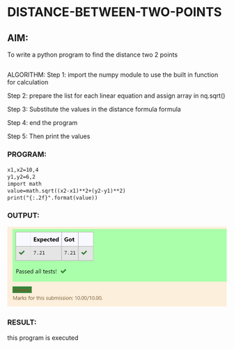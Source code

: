 # DISTANCE-BETWEEN-TWO-POINTS

## AIM:
To write a python program to find the distance two 2 points
##
ALGORITHM:
Step 1:
import the numpy module to use the built in function for calculation

Step 2:
prepare the list for each linear equation and assign array in nq.sqrt()

Step 3:
Substitute the values in the distance formula formula

Step 4:
end the program

Step 5:
Then print the values
### PROGRAM:
```
x1,x2=10,4
y1,y2=6,2
import math
value=math.sqrt((x2-x1)**2+(y2-y1)**2)
print("{:.2f}".format(value))
  ```


### OUTPUT:
![output](.//distancebetweenttwopoints.png)


### RESULT:
this program is executed
